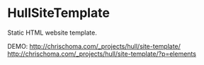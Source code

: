 HullSiteTemplate
================

Static HTML website template.

DEMO:
http://chrischoma.com/_projects/hull/site-template/
http://chrischoma.com/_projects/hull/site-template/?p=elements
